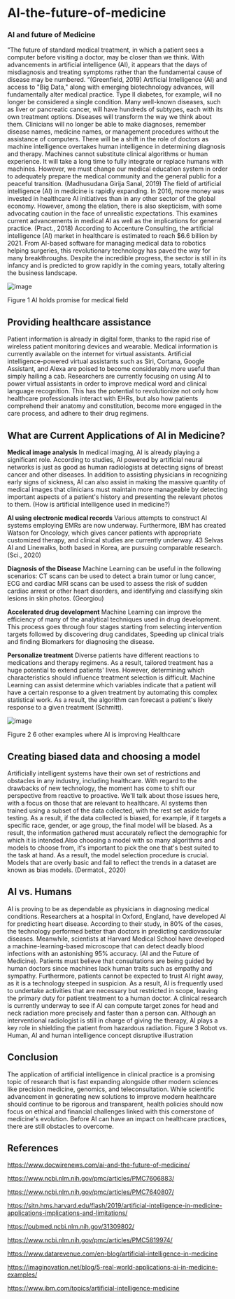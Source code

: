 # AI-the-future-of-medicine
### Al and future of Medicine
“The future of standard medical treatment, in which a patient sees a computer before visiting a doctor, may be closer than we think. With advancements in artificial intelligence (AI), it appears that the days of misdiagnosis and treating symptoms rather than the fundamental cause of disease may be numbered. “(Greenfield, 2019) Artificial Intelligence (AI) and access to "Big Data," along with emerging biotechnology advances, will fundamentally alter medical practice. Type II diabetes, for example, will no longer be considered a single condition. Many well-known diseases, such as liver or pancreatic cancer, will have hundreds of subtypes, each with its own treatment options. Diseases will transform the way we think about them. Clinicians will no longer be able to make diagnoses, remember disease names, medicine names, or management procedures without the assistance of computers. There will be a shift in the role of doctors as machine intelligence overtakes human intelligence in determining diagnosis and therapy. Machines cannot substitute clinical algorithms or human experience. It will take a long time to fully integrate or replace humans with machines. However, we must change our medical education system in order to adequately prepare the medical community and the general public for a peaceful transition. (Madhusudana Girija Sanal, 2019) The field of artificial intelligence (AI) in medicine is rapidly expanding. In 2016, more money was invested in healthcare AI initiatives than in any other sector of the global economy.  However, among the elation, there is also skepticism, with some advocating caution in the face of unrealistic expectations.  This examines current advancements in medical AI as well as the implications for general practice. (Pract., 2018) According to Accenture Consulting, the artificial intelligence (AI) market in healthcare is estimated to reach $6.6 billion by 2021. From AI-based software for managing medical data to robotics helping surgeries, this revolutionary technology has paved the way for many breakthroughs. Despite the incredible progress, the sector is still in its infancy and is predicted to grow rapidly in the coming years, totally altering the business landscape. 
 
 
![image](https://user-images.githubusercontent.com/97630155/152214741-991d5a57-cc58-4952-a254-bb2c071fe283.png)

Figure 1 AI holds promise for medical field 


## Providing healthcare assistance
Patient information is already in digital form, thanks to the rapid rise of wireless patient monitoring devices and wearable. Medical information is currently available on the internet for virtual assistants. Artificial intelligence-powered virtual assistants such as Siri, Cortana, Google Assistant, and Alexa are poised to become considerably more useful than simply hailing a cab. Researchers are currently focusing on using AI to power virtual assistants in order to improve medical word and clinical language recognition. This has the potential to revolutionize not only how healthcare professionals interact with EHRs, but also how patients comprehend their anatomy and constitution, become more engaged in the care process, and adhere to their drug regimens.

## What are Current Applications of AI in Medicine?

**Medical image analysis** In medical imaging, AI is already playing a significant role. According to studies, AI powered by artificial neural networks is just as good as human radiologists at detecting signs of breast cancer and other diseases. In addition to assisting physicians in recognizing early signs of sickness, AI can also assist in making the massive quantity of medical images that clinicians must maintain more manageable by detecting important aspects of a patient's history and presenting the relevant photos to them. (How is artificial intelligence used in medicine?)

**AI using electronic medical records** Various attempts to construct AI systems employing EMRs are now underway. Furthermore, IBM has created Watson for Oncology, which gives cancer patients with appropriate customized therapy, and clinical studies are currently underway. 43 Selvas AI and Linewalks, both based in Korea, are pursuing comparable research.  (Sci., 2020)     

 **Diagnosis of the Disease**  Machine Learning can be useful in the following scenarios: CT scans can be used to detect a brain tumor or lung cancer, ECG and cardiac MRI scans can be used to assess the risk of sudden cardiac arrest or other heart disorders, and identifying and classifying skin lesions in skin photos.  (Georgiou)    
 
**Accelerated drug development**
Machine Learning can improve the efficiency of many of the analytical techniques used in drug development. This process goes through four stages starting from selecting intervention targets followed by discovering drug candidates, Speeding up clinical trials and finding Biomarkers for diagnosing the disease. 


**Personalize treatment** Diverse patients have different reactions to medications and therapy regimens. As a result, tailored treatment has a huge potential to extend patients' lives. However, determining which characteristics should influence treatment selection is difficult. Machine Learning can assist determine which variables indicate that a patient will have a certain response to a given treatment by automating this complex statistical work. As a result, the algorithm can forecast a patient's likely response to a given treatment (Schmitt).


 ![image](https://user-images.githubusercontent.com/97630155/152214908-a8b8428b-0795-422c-a015-51285a0d61b8.png)

Figure 2 6 other examples where AI is improving Healthcare

                                                                                                                                           
## Creating biased data and choosing a model

Artificially intelligent systems have their own set of restrictions and obstacles in any industry, including healthcare. With regard to the drawbacks of new technology, the moment has come to shift our perspective from reactive to proactive. We'll talk about those issues here, with a focus on those that are relevant to healthcare. AI systems then trained using a subset of the data collected, with the rest set aside for testing. As a result, if the data collected is biased, for example, if it targets a specific race, gender, or age group, the final model will be biased. As a result, the information gathered must accurately reflect the demographic for which it is intended.Also choosing a model with so many algorithms and models to choose from, it's important to pick the one that's best suited to the task at hand. As a result, the model selection procedure is crucial. Models that are overly basic and fail to reflect the trends in a dataset are known as bias models. (Dermatol., 2020)



## AI vs. Humans

AI is proving to be as dependable as physicians in diagnosing medical conditions. Researchers at a hospital in Oxford, England, have developed AI for predicting heart disease. According to their study, in 80% of the cases, the technology performed better than doctors in predicting cardiovascular diseases. Meanwhile, scientists at Harvard Medical School have developed a machine-learning-based microscope that can detect deadly blood infections with an astonishing 95% accuracy. (AI and the Future of Medicine). Patients must believe that consultations are being guided by human doctors since machines lack human traits such as empathy and sympathy. Furthermore, patients cannot be expected to trust AI right away, as it is a technology steeped in suspicion.  As a result, AI is frequently used to undertake activities that are necessary but restricted in scope, leaving the primary duty for patient treatment to a human doctor. A clinical research is currently underway to see if AI can compute target zones for head and neck radiation more precisely and faster than a person can. Although an interventional radiologist is still in charge of giving the therapy, AI plays a key role in shielding the patient from hazardous radiation.
 Figure 3 Robot vs. Human, AI and human intelligence concept disruptive illustration

## Conclusion
The application of artificial intelligence in clinical practice is a promising topic of research that is fast expanding alongside other modern sciences like precision medicine, genomics, and teleconsultation. While scientific advancement in generating new solutions to improve modern healthcare should continue to be rigorous and transparent, health policies should now focus on ethical and financial challenges linked with this cornerstone of medicine's evolution. Before AI can have an impact on healthcare practices, there are still obstacles to overcome.




## References

https://www.docwirenews.com/ai-and-the-future-of-medicine/

https://www.ncbi.nlm.nih.gov/pmc/articles/PMC7606883/

https://www.ncbi.nlm.nih.gov/pmc/articles/PMC7640807/

https://sitn.hms.harvard.edu/flash/2019/artificial-intelligence-in-medicine-applications-implications-and-limitations/

https://pubmed.ncbi.nlm.nih.gov/31309802/

https://www.ncbi.nlm.nih.gov/pmc/articles/PMC5819974/

https://www.datarevenue.com/en-blog/artificial-intelligence-in-medicine

https://imaginovation.net/blog/5-real-world-applications-ai-in-medicine-examples/

https://www.ibm.com/topics/artificial-intelligence-medicine












